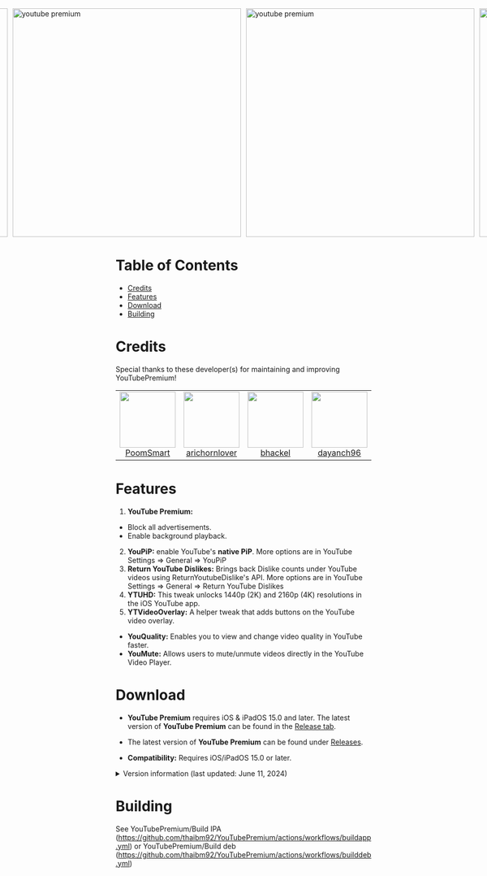 <div style="display: flex; justify-content: center; gap: 10px;">
  <a href="https://iosmod.net/img/ytpre1.jpg">
    <img height="450" src="https://iosmod.net/img/ytpre1.jpg" alt="youtube premium">
  </a>
  
  <a href="https://iosmod.net/img/ytpre2.jpg">
    <img height="450" src="https://iosmod.net/img/ytpre2.jpg" alt="youtube premium">
  </a>
  
  <a href="https://iosmod.net/img/ytpre3.jpg">
    <img height="450" src="https://iosmod.net/img/ytpre3.jpg" alt="youtube premium">
  </a>
  <a href="https://iosmod.net/img/ytpre4.jpg">
    <img height="450" src="https://iosmod.net/img/ytpre4.jpg" alt="youtube premium">
  </a>
</div>

# Table of Contents

* [Credits](#credits)
* [Features](#features)
* [Download](#download)
* [Building](#building)

# Credits

<table id='maintainer credit'>
Special thanks to these developer(s) for maintaining and improving YouTubePremium!
<tr>
<td align="center">
<a href='https://github.com/PoomSmart'>
<img src='https://user-images.githubusercontent.com/78001398/271811615-96093202-4aec-4e50-a750-8c7b83f3862c.png' width='110px'>
</a>
<br>
<a href='https://twitter.com/poomsmart'>PoomSmart</a>
</td>
<td align="center">
<a href='https://github.com/arichornlover'>
<img src='https://user-images.githubusercontent.com/78001398/271853100-d5c74be7-4890-411c-907a-dc5f7b5fa46e.png' width='110px;'>
</a>
<br>
<a href='https://github.com/arichornlover'>arichornlover</a>
</td>
<td align="center">
<a href='https://github.com/bhackel'>
<img src='https://github.com/arichornlover/uYouEnhanced/assets/78001398/d1d46f69-d7b9-4e6a-82b6-e5629d26667b' width='110px;'>
</a>
<br>
<a href='https://github.com/bhackel'>bhackel</a>
</td>
<td align="center">
<a href='https://github.com/dayanch96'>
<img src='https://user-images.githubusercontent.com/78001398/271853514-129334b3-498f-4804-aceb-392bf5e373e6.png' width='110px;'>
</a>
<br>
<a href='https://github.com/dayanch96'>dayanch96</a>
</td>

<td align="center">
<a href='https://github.com/Balackburn'>
<img src='https://user-images.githubusercontent.com/78001398/271853318-3005deb3-b484-4b2b-a093-44c2af79b9af.png' width='110px;'>
</a>
<br>
<a href='https://github.com/Balackburn'>Balackburn</a>
</td>

<td align="center">
<a href='https://github.com/theos/theos'>
<img src='https://user-images.githubusercontent.com/78001398/271813393-56a63730-a56d-41ba-b473-4d37761526c9.png' width='110px'>
</a>
<br>
<a href='https://theos.dev'>theos</a>
</td>
</tr>
</table>

# Features

1. **YouTube Premium:**
- Block all advertisements.
- Enable background playback.
  
2. **YouPiP:** enable YouTube's **native PiP**. More options are in YouTube Settings => General => YouPiP
3. **Return YouTube Dislikes:** Brings back Dislike counts under YouTube videos using ReturnYoutubeDislike's API. More options are in YouTube Settings => General => Return YouTube Dislikes
4. **YTUHD:** This tweak unlocks 1440p (2K) and 2160p (4K) resolutions in the iOS YouTube app.
5. **YTVideoOverlay:** A helper tweak that adds buttons on the YouTube video overlay.
- **YouQuality:** Enables you to view and change video quality in YouTube faster.
- **YouMute:** Allows users to mute/unmute videos directly in the YouTube Video Player.

# Download

- **YouTube Premium** requires iOS & iPadOS 15.0 and later. The latest version of **YouTube Premium** can be found in the [Release tab](https://github.com/thaibm92/YouTubePremium/releases).

- The latest version of **YouTube Premium** can be found under [Releases](https://github.com/thaibm92/YouTubePremium/releases).
- **Compatibility:** Requires iOS/iPadOS 15.0 or later.

<details>
  <summary>Version information (last updated: June 11, 2024)</summary>

| **Tweaks/App** | **Developer** | **Version** | **Open source** |
| - | - | :-: | :-:  |
| **YouTube** | Google Inc | 19.23.3 | ✖︎ |
| **YouTube Premium** | [Thaibm92](https://github.com/thaibm92/youtubepremium) | 1.6.6 | [✔︎](https://github.com/thaibm92/youtubepremium) |
| **Open in YouTube** | [CokePokes](https://github.com/CokePokes/) | 1.2 |[✔︎](https://github.com/CokePokes/)|
| **YouPiP** | [PoomSmart](https://twitter.com/poomsmart) | 1.8.9 | [✔︎](https://github.com/PoomSmart/YouPiP) |


</details>

# Building
See YouTubePremium/Build IPA (https://github.com/thaibm92/YouTubePremium/actions/workflows/buildapp.yml) or YouTubePremium/Build deb (https://github.com/thaibm92/YouTubePremium/actions/workflows/builddeb.yml)

